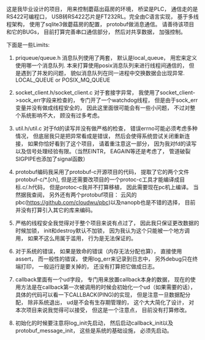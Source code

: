 这是我毕业设计的项目， 用来控制蘑菇出菇房的环境， 桥梁是PLC， 通信走的是RS422可编程口， USB转RS422芯片是FT232RL。完全由C语言实现， 基于多线程架构， 使用了sqlite3做蘑菇房的配置， protobuf做消息通信。 请善待该项目和它的BUGs， 目前打算完善串口通信部分， 然后对共享数据， 加强控制。

下面是一些Limits:

1. priqueue/queue.h 消息队列使用了两套， 默认是local_queue， 用宏来定义使用哪一个消息队列. 本来打算使用posix消息队列来进行线程间通信的， 但是遇到了并发的问题， 貌似消息队列在同一进程中交换数据会出现异常. LOCAL_QUEUE or POSIX_MQ_QUEUE

2. socket_client.h/socket_client.c 对于套接字异常， 我使用了socket_client->sock_err字段来检查的， 专门开了一个watchdog线程， 但是由于sock_err变量并没有做成线程安全的， 因此这里面很可能会有一些小问题， 不过对整个系统影响不大， 顾没有过多考虑。

3. util.h/util.c 对于fd的读写并没有做严格的检查， 错误errno可能必须考虑多种情况， 但底层我只是把异常看成是错误， 然后会使得系统尝试关闭重新连接， 如果你恰好看到了这个项目， 请着重注意这一部分， 因为我对fd的读写以及信号处理经验有限。（当然EINTR， EAGAIN等还是考虑了， 管道破裂SIGPIPE也添加了signal函数）

4. protobuf编码我采用了protobuf-c开源项目的代码， 提取了它的两个文件protobuf-c/*.[ch], 但是还需要改项目的一个protoc-c工具才能编译成目标.c/.h代码， 但是protoc-c我并不打算移植， 因此需要现在pc机上编译。 当然据我查阅， 另外还有两个protobuf项目： 云风的pbc(https://github.com/cloudwu/pbc)以及nanopb也是不错的选择， 目前并没有打算引入其它的库来编码。

5. 严格的线程安全我觉得对于整个项目来说有点过了， 因此我只保证更改数据的时候加锁， init和destroy默认不加锁， 因为我认为这个只能被一个地方调用， 如果不这么用属于滥用， 行为是无法保证的。

6. 对于系统的错误， 如果是致命的错误（内存无法分配也算）， 直接使用assert， 而一般性的错误， 使用log_err来记录到日志中， 另外debug只在终端打印， 一般运行是要关掉的， 还没有打算把它做成日志。

7. callback里面有一个ud字段， 专门用来放置callback本身的数据， 现在的使用方法是在callback第一次被调用的时候会初始化一个ud（如果需要的话）， 具体的代码可以看一下CALLBACK(PING)的实现， 但是注意一旦数据配分配， 除非系统退出， ud是不会有生存期管理的， 这个大大简化了设计， 对本次项目来说我觉得可以接受， 但这是一个注意点， 目前没有打算修改。

8. 初始化的时候要注意将log_init先启动， 然后启动callback_init以及protobuf_message_init， 这些是系统的基础设施， 必须先启动。
